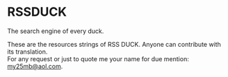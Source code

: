 # RSSDUCK
The search engine of every duck. 

These are the resources strings of RSS DUCK. Anyone can contribute with its translation.<br>
For any request or just to quote me your name for due mention: my25mb@aol.com.
